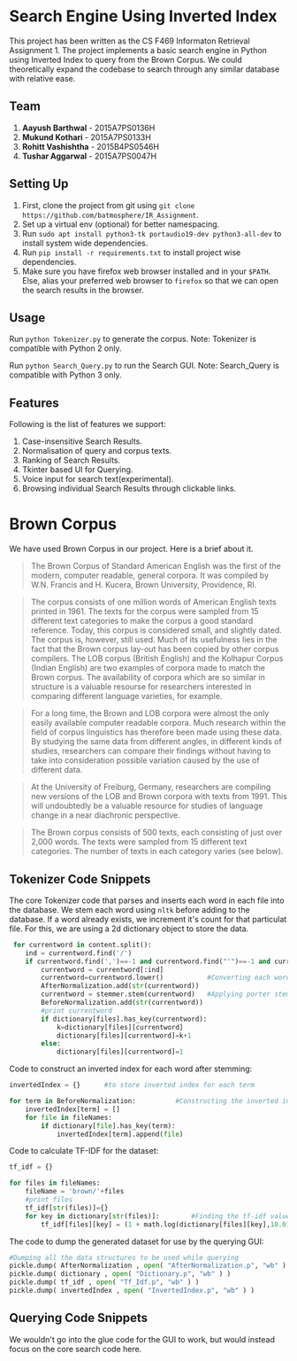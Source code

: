 # Search Engine Using Inverted Index

This project has been written as the CS F469 Informaton Retrieval Assignment 1. The project implements a basic search engine in Python using Inverted Index to query from the Brown Corpus. We could theoretically expand the codebase to search through any similar database with relative ease.

## Team

1. **Aayush Barthwal** - 2015A7PS0136H
2. **Mukund Kothari** - 2015A7PS0133H
3. **Rohitt Vashishtha** - 2015B4PS0546H
4. **Tushar Aggarwal** - 2015A7PS0047H

## Setting Up

1. First, clone the project from git using `git clone https://github.com/batmosphere/IR_Assignment`.
2. Set up a virtual env (optional) for better namespacing.
3. Run `sudo apt install python3-tk portaudio19-dev python3-all-dev` to install system wide dependencies.
4. Run `pip install -r requirements.txt` to install project wise dependencies.
5. Make sure you have firefox web browser installed and in your `$PATH`. Else, alias your preferred web browser to `firefox` so that we can open the search results in the browser.

## Usage

Run `python Tokenizer.py` to generate the corpus. Note: Tokenizer is compatible with Python 2 only.

Run `python Search_Query.py` to run the Search GUI. Note: Search_Query is compatible with Python 3 only.

## Features

Following is the list of features we support:

1. Case-insensitive Search Results.
2. Normalisation of query and corpus texts.
3. Ranking of Search Results.
4. Tkinter based UI for Querying.
5. Voice input for search text(experimental).
6. Browsing individual Search Results through clickable links.


# Brown Corpus

We have used Brown Corpus in our project. Here is a brief about it.

> The Brown Corpus of Standard American English was the first of the modern, computer readable, general corpora. It was compiled by W.N. Francis and H. Kucera, Brown University, Providence, RI.

> The corpus consists of one million words of American English texts printed in 1961. The texts for the corpus were sampled from 15 different text categories to make the corpus a good standard reference. Today, this corpus is considered small, and slightly dated. The corpus is, however, still used. Much of its usefulness lies in the fact that the Brown corpus lay-out has been copied by other corpus compilers. The LOB corpus (British English) and the Kolhapur Corpus (Indian English) are two examples of corpora made to match the Brown corpus. The availability of corpora which are so similar in structure is a valuable resourse for researchers interested in comparing different language varieties, for example.

> For a long time, the Brown and LOB corpora were almost the only easily available computer readable corpora. Much research within the field of corpus linguistics has therefore been made using these data. By studying the same data from different angles, in different kinds of studies, researchers can compare their findings without having to take into consideration possible variation caused by the use of different data.

> At the University of Freiburg, Germany, researchers are compiling new versions of the LOB and Brown corpora with texts from 1991. This will undoubtedly be a valuable resource for studies of language change in a near diachronic perspective.

> The Brown corpus consists of 500 texts, each consisting of just over 2,000 words. The texts were sampled from 15 different text categories. The number of texts in each category varies (see below). 

## Tokenizer Code Snippets

The core Tokenizer code that parses and inserts each word in each file into the database. We stem each word using `nltk` before adding to the database. If a word already exists, we increment it's count for that particulat file. For this, we are using a 2d dictionary object to store the data.

```python
 for currentword in content.split():
    ind = currentword.find('/')
    if currentword.find(',')==-1 and currentword.find("'")==-1 and currentword.find('(')==-1:
        currentword = currentword[:ind]
        currentword=currentword.lower()           #Converting each word to small case
        AfterNormalization.add(str(currentword))
        currentword = stemmer.stem(currentword)   #Applying porter stemmer to each word
        BeforeNormalization.add(str(currentword))
        #print currentword
        if dictionary[files].has_key(currentword):
            k=dictionary[files][currentword]
            dictionary[files][currentword]=k+1
        else:
            dictionary[files][currentword]=1
```

Code to construct an inverted index for each word after stemming:

```python
invertedIndex = {}      #to store inverted index for each term

for term in BeforeNormalization:          #Constructing the inverted index
    invertedIndex[term] = []
    for file in fileNames:
        if dictionary[file].has_key(term):
            invertedIndex[term].append(file)
```

Code to calculate TF-IDF for the dataset:

```python
tf_idf = {}

for files in fileNames:
    fileName = 'brown/'+files
    #print files
    tf_idf[str(files)]={}
    for key in dictionary[str(files)]:        #Finding the tf-idf value for each doc
        tf_idf[files][key] = (1 + math.log(dictionary[files][key],10.0) ) * (math.log(n/(1.0 * len(invertedIndex[key]) ), 10.0))
```

The code to dump the generated dataset for use by the querying GUI:

```python
#Dumping all the data structures to be used while querying
pickle.dump( AfterNormalization , open( "AfterNormalization.p", "wb" ) )     
pickle.dump( dictionary , open( "Dictionary.p", "wb" ) )
pickle.dump( tf_idf , open( "Tf_Idf.p", "wb" ) )
pickle.dump( invertedIndex , open( "InvertedIndex.p", "wb" ) )
```

## Querying Code Snippets

We wouldn't go into the glue code for the GUI to work, but would instead focus on the core search code here.
